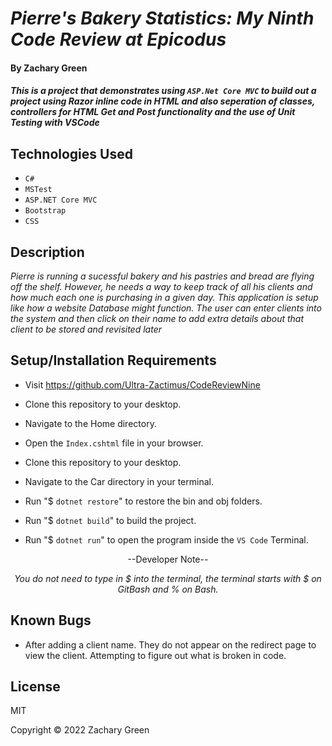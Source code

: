 # _Pierre's Bakery Statistics: My Ninth Code Review at Epicodus_

#### By Zachary Green

#### _This is a project that demonstrates using `ASP.Net Core MVC` to build out a project using Razor inline code in HTML and also seperation of classes, controllers for HTML Get and Post functionality and the use of Unit Testing with VSCode_

## Technologies Used

* `C#`
* `MSTest`
* `ASP.NET Core MVC`
* `Bootstrap`
* `CSS`

## Description

_Pierre is running a sucessful bakery and his pastries and bread are flying off the shelf. However, he needs a way to keep track of all his clients and how much each one is purchasing in a given day. This application is setup like how a website Database might function. The user can enter clients into the system and then click on their name to add extra details about that client to be stored and revisited later_

## Setup/Installation Requirements

* Visit https://github.com/Ultra-Zactimus/CodeReviewNine
* Clone this repository to your desktop.
* Navigate to the Home directory.
* Open the `Index.cshtml` file in your browser.

* Clone this repository to your desktop.
* Navigate to the Car directory in your terminal.
* Run "$ `dotnet restore`" to restore the bin and obj folders.
* Run "$ `dotnet build`" to build the project.
* Run "$ `dotnet run`" to open the program inside the `VS Code` Terminal.

<p align="center">--Developer Note--</p> <p align="center"><em>You do not need to type in $ into the terminal, the terminal starts with $ on GitBash and % on Bash.</em></p>

## Known Bugs

* After adding a client name. They do not appear on the redirect page to view the client. Attempting to figure out what is broken in code.

## License

MIT

Copyright © 2022 Zachary Green